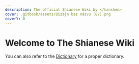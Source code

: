 ```yaml
---
description: The official Shianese Wiki by </kanshen>
cover: .gitbook/assets/Dizajn bez názvu (87).png
coverY: 0
---
```


# Welcome to The Shianese Wiki

You can also refer to the [Dictionary](http://127.0.0.1:5000/o/717nC6K253NOkZs6QgtK/s/8JPEj2fvGbCiiUtmjR5z/) for a proper dictionary.
